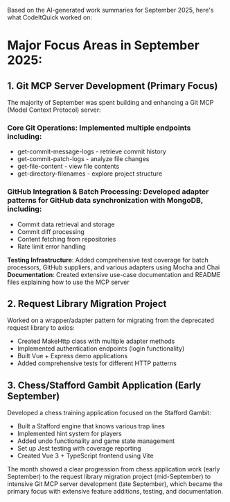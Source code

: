 ﻿---
layout: post
name: September Side Project Summary
description: AI Summaries of work completed on side projects
image: spartan_zombie.webp
time: "2m:24s"
tags: quality all
---
Based on the AI-generated work summaries for September 2025, here's what CodeItQuick worked on:
# Major Focus Areas in September 2025:
## 1. Git MCP Server Development (Primary Focus)
The majority of September was spent building and enhancing a Git MCP (Model Context Protocol) server:
### Core Git Operations: Implemented multiple endpoints including:
* get-commit-message-logs - retrieve commit history
* get-commit-patch-logs - analyze file changes
* get-file-content - view file contents
* get-directory-filenames - explore project structure

### GitHub Integration & Batch Processing: Developed adapter patterns for GitHub data synchronization with MongoDB, including:
* Commit data retrieval and storage
* Commit diff processing
* Content fetching from repositories
* Rate limit error handling

**Testing Infrastructure**: Added comprehensive test coverage for batch processors, GitHub suppliers, and various adapters using Mocha and Chai  
**Documentation**: Created extensive use-case documentation and README files explaining how to use the MCP server  

## 2. Request Library Migration Project
Worked on a wrapper/adapter pattern for migrating from the deprecated request library to axios:
* Created MakeHttp class with multiple adapter methods
* Implemented authentication endpoints (login functionality)
* Built Vue + Express demo applications
* Added comprehensive tests for different HTTP patterns

## 3. Chess/Stafford Gambit Application (Early September)
Developed a chess training application focused on the Stafford Gambit:
* Built a Stafford engine that knows various trap lines
* Implemented hint system for players
* Added undo functionality and game state management
* Set up Jest testing with coverage reporting
* Created Vue 3 + TypeScript frontend using Vite  

The month showed a clear progression from chess application work (early September) to the request library migration project (mid-September) to intensive Git MCP server development (late September), which became the primary focus with extensive feature additions, testing, and documentation.